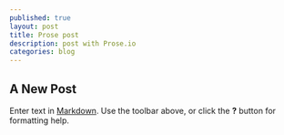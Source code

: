 ```yaml
---
published: true
layout: post
title: Prose post
description: post with Prose.io
categories: blog
---
```

## A New Post

Enter text in [Markdown](http://daringfireball.net/projects/markdown/). Use the toolbar above, or click the **?** button for formatting help.
